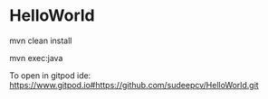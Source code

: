 # HelloWorld

mvn clean install

mvn exec:java

To open in gitpod ide:  https://www.gitpod.io#https://github.com/sudeepcv/HelloWorld.git

